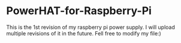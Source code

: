 # PowerHAT-for-Raspberry-Pi
This is the 1st revision of my raspberry pi power supply.
I will upload multiple revisions of it in the future.
Fell free to modify my file:)
